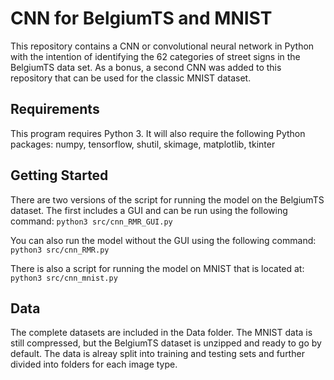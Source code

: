 # CNN for BelgiumTS and MNIST
This repository contains a CNN or convolutional neural network in Python with the intention of identifying the 62 categories of street signs in the BelgiumTS data set. As a bonus, a second CNN was added to this repository that can be used for the classic MNIST dataset.

## Requirements
This program requires Python 3. It will also require the following Python packages:
numpy, tensorflow, shutil, skimage, matplotlib, tkinter

## Getting Started
There are two versions of the script for running the model on the BelgiumTS dataset. The first includes a GUI and can be run using the following command:
`python3 src/cnn_RMR_GUI.py`

You can also run the model without the GUI using the following command:
`python3 src/cnn_RMR.py`

There is also a script for running the model on MNIST that is located at:
`python3 src/cnn_mnist.py`

## Data
The complete datasets are included in the Data folder. The MNIST data is still compressed, but the BelgiumTS dataset is unzipped and ready to go by default. The data is alreay split into training and testing sets and further divided into folders for each image type.